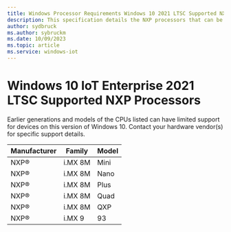 ```yaml
---
title: Windows Processor Requirements Windows 10 2021 LTSC Supported NXP Processors
description: This specification details the NXP processors that can be used with Windows 10 2021 LTSC.
author: sydbruck
ms.author: sybruckm
ms.date: 10/09/2023
ms.topic: article
ms.service: windows-iot
---
```


# Windows 10 IoT Enterprise 2021 LTSC Supported NXP Processors

Earlier generations and models of the CPUs listed can have limited support for devices on this version of Windows 10. Contact your hardware vendor(s) for specific support details.

| Manufacturer | Family | Model |
|---|---|---|
|NXP®|i.MX 8M|Mini|
|NXP®|i.MX 8M|Nano|
|NXP®|i.MX 8M|Plus|
|NXP®|i.MX 8M|Quad|
|NXP®|i.MX 8M|QXP|
|NXP®|i.MX 9|93|
